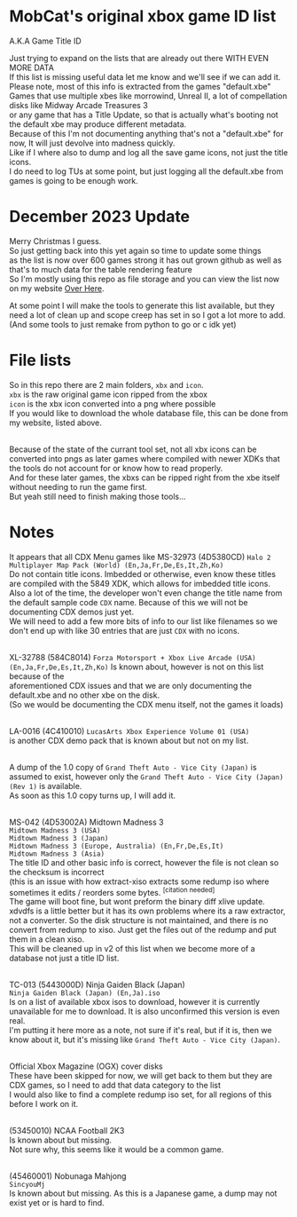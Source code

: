 # MobCat's original xbox game ID list

A.K.A Game Title ID

Just trying to expand on the lists that are already out there WITH EVEN MORE DATA  
If this list is missing useful data let me know and we'll see if we can add it.  
Please note, most of this info is extracted from the games "default.xbe"  
Games that use multiple xbes like morrowind, Unreal II, a lot of compellation disks like Midway Arcade Treasures 3  
or any game that has a Title Update, so that is actually what's booting not the default xbe may produce different metadata.  
Because of this I'm not documenting anything that's not a "default.xbe" for now, It will just devolve into madness quickly.  
Like if I where also to dump and log all the save game icons, not just the title icons.  
I do need to log TUs at some point, but just logging all the default.xbe from games is going to be enough work.

# December 2023 Update
Merry Christmas I guess.<br>
So just getting back into this yet again so time to update some things<br>
as the list is now over 600 games strong it has out grown github as well as that's to much data for the table rendering feature<br>
So I'm mostly using this repo as file storage and you can view the list now on my website [Over Here](https://www.mobcat.zip/XboxIDs/).<br>

At some point I will make the tools to generate this list available, but they need a lot of clean up and scope creep has set in so I got a lot more to add.<br>
(And some tools to just remake from python to go or c idk yet)<br>

# File lists
So in this repo there are 2 main folders, `xbx` and `icon`.<br>
`xbx` is the raw original game icon ripped from the xbox<br>
`icon` is the xbx icon converted into a png where possible<br>
If you would like to download the whole database file, this can be done from my website, listed above.<br><br>

Because of the state of the currant tool set, not all xbx icons can be converted into pngs as later games where compiled with newer XDKs
that the tools do not account for or know how to read properly.<br>
And for these later games, the xbxs can be ripped right from the xbe itself without needing to run the game first.<br>
But yeah still need to finish making those tools...

# Notes
It appears that all CDX Menu games like MS-32973 (4D5380CD) `Halo 2 Multiplayer Map Pack (World) (En,Ja,Fr,De,Es,It,Zh,Ko)` <br>
Do not contain title icons. Imbedded or otherwise, even know these titles are compiled with the 5849 XDK, which allows for imbedded title icons.<br>
Also a lot of the time, the developer won't even change the title name from the default sample code `CDX` name. Because of this we will not be documenting CDX demos just yet.<br>
We will need to add a few more bits of info to our list like filenames so we don't end up with like 30 entries that are just `CDX` with no icons.<br><br>

XL-32788 (584C8014) `Forza Motorsport + Xbox Live Arcade (USA) (En,Ja,Fr,De,Es,It,Zh,Ko)` Is known about, however is not on this list because of the<br>
aforementioned CDX issues and that we are only documenting the default.xbe and no other xbe on the disk.<br>
(So we would be documenting the CDX menu itself, not the games it loads)<br><br>

LA-0016 (4C410010) `LucasArts Xbox Experience Volume 01 (USA)`<br>
is another CDX demo pack that is known about but not on my list.<br><br>

A dump of the 1.0 copy of `Grand Theft Auto - Vice City (Japan)` is assumed to exist, however only the `Grand Theft Auto - Vice City (Japan) (Rev 1)` is available.<br>
As soon as this 1.0 copy turns up, I will add it.<br><br>

MS-042 (4D53002A) Midtown Madness 3 <br>
`Midtown Madness 3 (USA)`<br>
`Midtown Madness 3 (Japan)`<br>
`Midtown Madness 3 (Europe, Australia) (En,Fr,De,Es,It)`<br>
`Midtown Madness 3 (Asia)`<br>
The title ID and other basic info is correct, however the file is not clean so the checksum is incorrect <br>
(this is an issue with how extract-xiso extracts some redump iso where sometimes it edits / reorders some bytes. <sup>\[citation needed]</sup><br>
The game will boot fine, but wont preform the binary diff xlive update.<br>
xdvdfs is a little better but it has its own problems where its a raw extractor, not a converter. So the disk structure is not maintained, and there is no convert from redump to xiso. Just get the files out of the redump and put them in a clean xiso.<br>
This will be cleaned up in v2 of this list when we become more of a database not just a title ID list.<br><br>

TC-013 (5443000D) Ninja Gaiden Black (Japan) <br>
`Ninja Gaiden Black (Japan) (En,Ja).iso`<br>
Is on a list of available xbox isos to download, however it is currently unavailable for me to download. It is also unconfirmed this version is even real.<br>
I'm putting it here more as a note, not sure if it's real, but if it is, then we know about it, but it's missing like `Grand Theft Auto - Vice City (Japan)`.<br><br>

Official Xbox Magazine (OGX) cover disks<br>
These have been skipped for now, we will get back to them but they are CDX games, so I need to add that data category to the list<br>
I would also like to find a complete redump iso set, for all regions of this before I work on it.<br><br>

(53450010) NCAA Football 2K3<br>
Is known about but missing.<br>
Not sure why, this seems like it would be a common game.<br><br>

(45460001) Nobunaga Mahjong<br>
`SincyouMj`<br>
Is known about but missing. As this is a Japanese game, a dump may not exist yet or is hard to find.<br><br>
